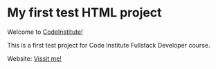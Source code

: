 # My first test HTML project

Welcome to [CodeInstitute!](https://codeinstitute.net)

This is a first test project for Code Institute Fullstack Developer course.


Website: [Vissit me!](https://stojj2.github.io/my-full-template/)